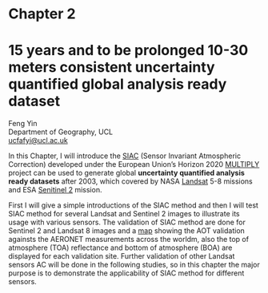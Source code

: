 # Chapter 2 

# 15 years and to be prolonged 10-30 meters consistent uncertainty quantified global analysis ready dataset

Feng Yin  
Department of Geography, UCL  
ucfafyi@ucl.ac.uk  

In this Chapter, I will introduce the [SIAC](https://github.com/MarcYin/Atmospheric_correction) (Sensor Invariant Atmospheric Correction) developed under the European Union’s Horizon 2020 [MULTIPLY](http://www.multiply-h2020.eu/) project can be used to generate global **uncertainty quantified analysis ready datasets** after 2003, which covered by NASA [Landsat](https://landsat.usgs.gov) 5-8 missions and ESA [Senitinel 2](https://www.esa.int/Our_Activities/Observing_the_Earth/Copernicus/Sentinel-2) mission. 


First I will give a simple introductions of the SIAC method and then I will test SIAC method for several Landsat and Sentinel 2 images to illustrate its usage with various sensors. The validation of SIAC method are done for Sentinel 2 and Landsat 8 images and a [map](http://www2.geog.ucl.ac.uk/~ucfafyi/map/) showing the AOT validation againsts the AERONET measurements across the worldm, also the top of atmosphere (TOA) reflectance and bottom of atmosphere (BOA) are displayed for each validation site. Further validation of other Landsat sensors AC will be done in the following studies, so in this chapter the major purpose is to demonstrate the applicability of SIAC method for different sensors.


